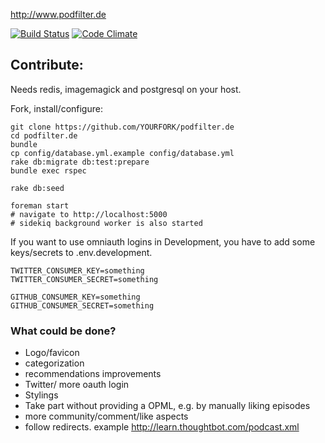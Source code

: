 http://www.podfilter.de

[![Build Status](https://travis-ci.org/zealot128/podfilter.de.png?branch=master)](https://travis-ci.org/zealot128/podfilter.de)
[![Code Climate](https://codeclimate.com/github/zealot128/podfilter.de.png)](https://codeclimate.com/github/zealot128/podfilter.de)

## Contribute:

Needs redis, imagemagick and postgresql on your host.

Fork, install/configure:

```
git clone https://github.com/YOURFORK/podfilter.de
cd podfilter.de
bundle
cp config/database.yml.example config/database.yml
rake db:migrate db:test:prepare
bundle exec rspec

rake db:seed

foreman start
# navigate to http://localhost:5000
# sidekiq background worker is also started
```

If you want to use omniauth logins in Development, you have to add some keys/secrets to .env.development.

```
TWITTER_CONSUMER_KEY=something
TWITTER_CONSUMER_SECRET=something

GITHUB_CONSUMER_KEY=something
GITHUB_CONSUMER_SECRET=something
```



### What could be done?

* Logo/favicon
* categorization
* recommendations improvements
* Twitter/ more oauth login
* Stylings
* Take part without providing a OPML, e.g. by manually liking episodes
* more community/comment/like aspects
* follow redirects. example http://learn.thoughtbot.com/podcast.xml
